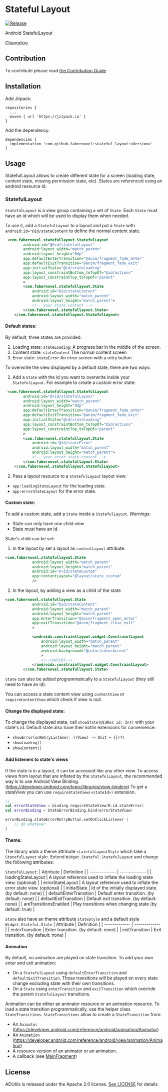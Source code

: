 # Stateful Layout
[![Release](https://jitpack.io/v/fabernovel/stateful-layout.svg)](https://jitpack.io/#fabernovel/stateful-layout)

Android StatefulLayout

[Changelog](CHANGELOG.md)

## Contribution
To contribute please read [the Contribution Guide](docs/CONTRIBUTING.md)

## Installation
Add Jitpack:
```
repositories {
  ...
  maven { url 'https://jitpack.io' }
}
```

Add the dependency:
```
dependencies {
  implementation 'com.github.fabernovel:stateful-layout:<Version>'
}
```

## Usage
StatefulLayout allows to create different state for a screen (loading state, content state, missing permission state, etc).
States are referenced using an android resource id.

### StatefulLayout

`StatefulLayout` is a view group containing a set of `State`.
Each `State` must have an id which will be used to display them when needed.

To use it, add a `StatefulLayout` to a layout and put a `State` with `android:id="@id/stateContent` to define the normal content state.
``` XML
 <com.fabernovel.statefullayout.StatefulLayout
        android:id="@+id/statefulLayout"
        android:layout_width="match_parent"
        android:layout_height="0dp"
        app:defaultEnterTransition="@anim/fragment_fade_enter"
        app:defaultExitTransition="@anim/fragment_fade_exit"
        app:initialState="@id/stateLoading"
        app:layout_constraintBottom_toTopOf="@id/actions"
        app:layout_constraintTop_toTopOf="parent"
        >
        <com.fabernovel.statefullayout.State
            android:id="@id/stateContent"
            android:layout_width="match_parent"
            android:layout_height="match_parent">
            <!-- your state content -->
        </com.fabernovel.statefullayout.State>
    </com.fabernovel.statefullayout.StatefulLayout>
```

#### Default states:
By default, three states are provided:
1. Loading state: `stateLoading`:
  A progress bar in the middle of the screen.
2. Content state: `stateContent`
  The normal content screen
3. Error state: `stateError`
  An error screen with a retry button

To overwrite the view displayed by a default state, there are two ways:

1. Add a `State` with the id you want to overwrite inside your `StatefulLayout`.
For example to create a custom error state:
```XML
 <com.fabernovel.statefullayout.StatefulLayout
        android:id="@+id/statefulLayout"
        android:layout_width="match_parent"
        android:layout_height="0dp"
        app:defaultEnterTransition="@anim/fragment_fade_enter"
        app:defaultExitTransition="@anim/fragment_fade_exit"
        app:initialState="@id/stateLoading"
        app:layout_constraintBottom_toTopOf="@id/actions"
        app:layout_constraintTop_toTopOf="parent"
        >
        <com.fabernovel.statefullayout.State
            android:id="@id/stateError"
            android:layout_width="match_parent"
            android:layout_height="match_parent">
            <!-- your error state content -->
        </com.fabernovel.statefullayout.State>
    </com.fabernovel.statefullayout.StatefulLayout>
```
2. Pass a layout resource to a `StatefulLayout` layout view:
  - `app:loadingStateLayout` for the loading state.
  - `app:errorStateLayout` for the error state.

#### Custom state:
To add a custom state, add a `State` inside a `StatefulLayout`.
*Warnings*:
- State can only have *one* child view
- State *must* have an id.

State's child can be set:
1. In the layout by set a layout as `contentLayout` attribute.
```xml
<com.fabernovel.statefullayout.State
            android:layout_width="match_parent"
            android:layout_height="match_parent"
            android:id="@+id/stateCustom"
            app:contentLayout="@layout/state_custom"
            />
```
2. In the layout, by adding a view as a child of the state
```xml
<com.fabernovel.statefullayout.State
            android:id="@id/stateContent"
            android:layout_width="match_parent"
            android:layout_height="match_parent"
            app:enterTransition="@anim/fragment_open_enter"
            app:exitTransition="@anim/fragment_close_exit"
            >

            <androidx.constraintlayout.widget.ConstraintLayout
                android:layout_width="match_parent"
                android:layout_height="match_parent"
                android:background="@color/colorAccent"
                >
                <!--CONTENT-->
            </androidx.constraintlayout.widget.ConstraintLayout>
        </com.fabernovel.statefullayout.State>
```

`State` can also be added programmatically to a `StatefulLayout` (they still need to have an id).

You can access a state content view using `contentView` or `requireContentView` which check
if view is null.

#### Change the displayed state:
To change the displayed state, call `showState(@IdRes id: Int)` with your state's id.
Default state also have their kotlin extensions for convenience:
- `showError(onRetryListener: ((View) -> Unit = {})?)`
- `showLoading()`
- `showContent()`

#### Add listeners to state's views
If the state is in a layout, it can be accessed like any other view.
To access views from layout that are inflated by the `StatefulLayout`, the recommended way is to
use Android View Binding. (https://developer.android.com/topic/libraries/view-binding)
To get a stateView you can use `requireStateView(<stateId>)` extension.

``` kotlin
// ...
val errorStateView = binding.requireStateView(R.id.stateError)       
val errorBinding = StateErrorBinding.bind(errorStateView)

errorBinding.stateErrorRetryButton.setOnClickListener {
    // do whatever
}
```     

#### Theme:
 The library adds a theme attribute `statefulLayoutStyle` which take a `StatefulLayout` style.
 Extend `Widget.Stateful.StatefulLayout` and change the following attributes:  

`StatefulLayout`:
| Attribute  | Definition |
| ------------- | ------------- |
| loadingStateLayout  | A layout reference used to inflate the loading state view. (optional)  |
| errorStateLayout  | A layout reference used to inflate the error state view. (optional)  |
| initialState  | Id of the initially displayed state. (by default: none)  |
| defaultEnterTransition  | Default enter transition. (by default: none)  |
| defaultExitTransition  | Default exit transition. (by default: none)  |
| areTransitionsEnabled | Play transitions when changing state (by default: true) |

`State` also have an theme attribute `stateStyle` and a default style `Widget.Stateful.State`
| Attribute  | Definition |
| ------------- | ------------- |
| enterTransition  | Enter transition. (by default: none)  |
| exitTransition  | Exit transition. (by default: none)  |

#### Animation

By default, no animation are played on state transition. To add your own enter and exit
animation:
- On a `StatefulLayout` using `defaultEnterTransition` and `defaultExitTransition`. Those transitions
will be played on every state change excluding state with their own transitions.
- On a `State` using `enterTransition` and `exitTransition` which override the parent `StatefulLayout`
 transitions.

Animation can be either an animator resource or an animation resource.
To load a state transition programmatically, use the helper class `StateTransitions`.
`StateTransitions` allow to create a `StateTransition` from:
- An `Animator` (https://developer.android.com/reference/android/animation/Animator)
- An `Animation` (https://developer.android.com/reference/android/view/animation/Animation)
- A resource version of an animator or an animation.
- A callback (see [MainFragment](https://github.com/faberNovel/stateful-layout/blob/develop/sample-app/src/main/java/com/fabernovel/statefullayout/sample/ui/main/MainFragment.kt))  

## License

ADUtils is released under the Apache 2.0 license. [See LICENSE](LICENSE) for details.
